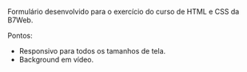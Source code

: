 Formulário desenvolvido para o exercício do curso de HTML e CSS da B7Web.

Pontos:

- Responsivo para todos os tamanhos de  tela.
- Background em vídeo.